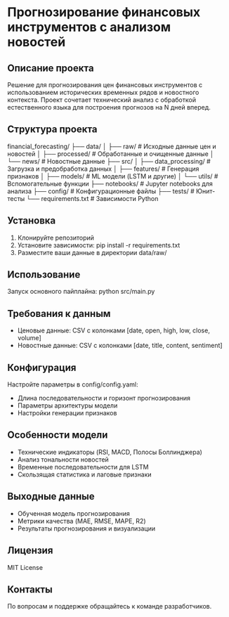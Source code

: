 # Прогнозирование финансовых инструментов с анализом новостей

## Описание проекта
Решение для прогнозирования цен финансовых инструментов с использованием исторических временных рядов и новостного контекста. Проект сочетает технический анализ с обработкой естественного языка для построения прогнозов на N дней вперед.

## Структура проекта
financial_forecasting/
├── data/
│   ├── raw/              # Исходные данные цен и новостей
│   ├── processed/        # Обработанные и очищенные данные
│   └── news/            # Новостные данные
├── src/
│   ├── data_processing/ # Загрузка и предобработка данных
│   ├── features/        # Генерация признаков
│   ├── models/          # ML модели (LSTM и другие)
│   └── utils/           # Вспомогательные функции
├── notebooks/           # Jupyter notebooks для анализа
├── config/             # Конфигурационные файлы
├── tests/              # Юнит-тесты
└── requirements.txt    # Зависимости Python

## Установка
1. Клонируйте репозиторий
2. Установите зависимости: pip install -r requirements.txt
3. Разместите ваши данные в директории data/raw/

## Использование
Запуск основного пайплайна:
python src/main.py

## Требования к данным
- Ценовые данные: CSV с колонками [date, open, high, low, close, volume]
- Новостные данные: CSV с колонками [date, title, content, sentiment]

## Конфигурация
Настройте параметры в config/config.yaml:
- Длина последовательности и горизонт прогнозирования
- Параметры архитектуры модели
- Настройки генерации признаков

## Особенности модели
- Технические индикаторы (RSI, MACD, Полосы Боллинджера)
- Анализ тональности новостей
- Временные последовательности для LSTM
- Скользящая статистика и лаговые признаки

## Выходные данные
- Обученная модель прогнозирования
- Метрики качества (MAE, RMSE, MAPE, R2)
- Результаты прогнозирования и визуализации

## Лицензия
MIT License

## Контакты
По вопросам и поддержке обращайтесь к команде разработчиков.